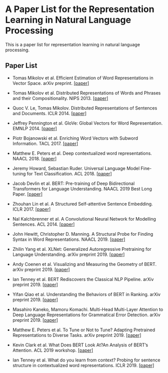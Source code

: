 # A Paper List for the Representation Learning in Natural Language Processing

This is a paper list for representation learning in natural language processing.

## Paper List

- Tomas Mikolov et al. Efficient Estimation of Word Representations in Vector Space. arXiv preprint. [[paper]][1] 

- Tomas Mikolov et al. Distributed Representations of Words and Phrases and their Compositionality. NIPS 2013. [[paper]][2]  

- Quoc V. Le, Tomas Mikolov. Distributed Representations of Sentences and Documents. ICLR 2014. [[paper]][3]  

- Jeffrey Pennington et al. GloVe: Global Vectors for Word Representation. EMNLP 2014. [[paper]][4]  

- Piotr Bojanowski et al. Enriching Word Vectors with Subword Information. TACL 2017. [[paper]][5]  

- Matthew E. Peters et al. Deep contextualized word representations. NAACL 2018. [[paper]][6]  

- Jeremy Howard, Sebastian Ruder. Universal Language Model Fine-tuning for Text Classification. ACL 2018. [[paper]][7]  

- Jacob Devlin et al. BERT: Pre-training of Deep Bidirectional Transformers for Language Understanding. NAACL 2019 Best Long Paper. [[paper]][8]

- Zhouhan Lin et al. A Structured Self-attentive Sentence Embedding. ICLR 2017. [[paper]][9]

- Nal Kalchbrenner et al. A Convolutional Neural Network for Modelling Sentences. ACL 2014. [[paper]][10]

- John Hewitt, Christopher D. Manning. A Structural Probe for Finding Syntax in Word Representations. NAACL 2019. [[paper]][11]

- Zhilin Yang et al. XLNet: Generalized Autoregressive Pretraining for Language Understanding. arXiv preprint 2019. [[paper]][12]

- Andy Coenen et al. Visualizing and Measuring the Geometry of BERT. arXiv preprint 2019. [[paper]][13]

- Ian Tenney et al. BERT Rediscovers the Classical NLP Pipeline. arXiv preprint 2019. [[paper]][14]

- Yifan Qiao et al. Understanding the Behaviors of BERT in Ranking. arXiv preprint 2019. [[paper]][15]

- Masahiro Kaneko, Mamoru Komachi. Multi-Head Multi-Layer Attention to Deep Language Representations for Grammatical Error Detection. arXiv preprint 2019. [[paper]][16]

- Matthew E. Peters et al. To Tune or Not to Tune? Adapting Pretrained Representations to Diverse Tasks. arXiv preprint 2019. [[paper]][17]

- Kevin Clark et al. What Does BERT Look At?An Analysis of BERT’s Attention. ACL 2019 workshop. [[paper]][18]

- Ian Tenney et al. What do you learn from context? Probing for sentence structure in contextualized word representations. ICLR 2019. [[paper]][19]

[1]: http://xxx.itp.ac.cn/abs/1301.3781
[2]: http://xxx.itp.ac.cn/abs/1310.4546
[3]: http://xxx.itp.ac.cn/abs/1405.4053
[4]: https://nlp.stanford.edu/pubs/glove.pdf
[5]: http://xxx.itp.ac.cn/abs/1607.04606
[6]: http://xxx.itp.ac.cn/abs/1802.05365?context=cs
[7]: http://xxx.itp.ac.cn/abs/1801.06146
[8]: http://xxx.itp.ac.cn/abs/1810.04805
[9]: http://xxx.itp.ac.cn/abs/1703.03130
[10]: http://www.aclweb.org/anthology/P14-1062
[11]: https://www.aclweb.org/anthology/N19-1419
[12]: http://xxx.itp.ac.cn/pdf/1906.08237.pdf
[13]: http://xxx.itp.ac.cn/pdf/1906.02715.pdf
[14]: http://xxx.itp.ac.cn/pdf/1905.05950.pdf
[15]: http://xxx.itp.ac.cn/pdf/1904.07531v1
[16]: http://xxx.itp.ac.cn/pdf/1904.07334v1
[17]: http://xxx.itp.ac.cn/pdf/1903.05987v2
[18]: http://xxx.itp.ac.cn/pdf/1906.04341.pdf
[19]: http://xxx.itp.ac.cn/pdf/1905.06316v1